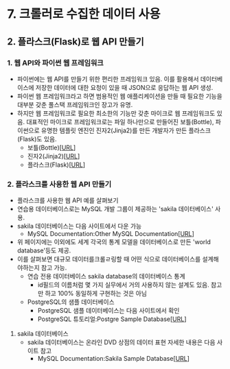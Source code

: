 # 7. 크롤러로 수집한 데이터 사용
## 2. 플라스크(Flask)로 웹 API 만들기
### 1. 웹 API와 파이썬 웹 프레임워크
- 파이썬에는 웹 API를 만들기 위한 편리한 프레임워크 있음. 이를 활용해서 데이터베이스에 저장한 데이터에 대한 요청이 있을 때 JSON으로 응답하는 웹 API 생성.
- 파이썬 웹 프레임워크라고 하면 범용적인 웹 애플리케이션을 만들 때 필요한 기능을 대부분 갖춘 풀스택 프레임워크인 장고가 유명.
- 하지만 웹 프레임워크로 필요한 최소한의 기능만 갖춘 마이크로 웹 프레임워크도 있음. 대표적인 마이크로 프레임워크로는 파일 하나만으로 만들어진 보틀(Bottle), 파이썬으로 유명한 템플릿 엔진인 진자2(Jinja2)를 만든 개발자가 만든 플라스크(Flask)도 있음.
  - 보틀(Bottle)[[URL](http://bottlepy.org/docs/dev/index.html)]
  - 진자2(Jinja2)[[URL](http://jinja.pocoo.org)]
  - 플라스크(Flask)[[URL](http://flask.pocoo.org)]
### 2. 플라스크를 사용한 웹 API 만들기
- 플라스크를 사용한 웹 API 예를 살펴보기
- 연습용 데이터베이스로는 MySQL 개발 그룹이 제공하는 'sakila 데이터베이스' 사용.
- sakila 데이터베이스는 다음 사이트에서 다운 가능
  - MySQL Documentation:Other MySQL Documentation[[URL](https://dev.mysql.com/doc/index-other.html)]
- 위 페이지에는 이외에도 세계 각국의 통계 모델을 데이터베이스로 만든 'world database'등도 제공.
- 이를 살펴보면 대규모 데이터를크롤ㄹ링할 때 어떤 식으로 데이터베이스를 설계해야하는지 참고 가능.
  - 연습 전용 데이터베이스 sakila database의 데이터베이스 통계
    - id필드의 이름처럼 몇 가지 실무에서 거의 사용하지 않는 설계도 있음. 참고만 하고 100% 동일하게 구현하는 것은 아님
  - PostgreSQL의 샘플 데이터베이스
    - PostgreSQL 샘플 데이터베이스는 다음 사이트에서 확인
    - PostgreSQL 튜토리얼:Postgre Sample Database[[URL](http://www.postgresqltutorial.com/postgresql-sample-database)]
1. sakila 데이터베이스
   - sakila 데이터베이스는 온라인 DVD 상점의 데이터 표현 자세한 내용은 다음 사이트 참고
     - MySQL Documentation:Sakila Sample Database[[URL](https://dev.mysql.com/doc/sakila/en/)]